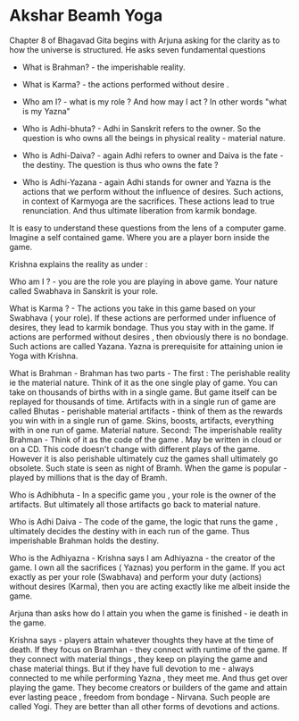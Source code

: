 # Akshar Beamh Yoga

Chapter 8 of Bhagavad Gita begins with Arjuna asking for the clarity as to how the universe is structured. He asks seven fundamental questions

- What is Brahman? - the imperishable reality.

- What is Karma? - the actions performed without desire .

- Who am I? - what is my role ? And how may I act ? In other words "what is my Yazna"

- Who is Adhi-bhuta? - Adhi in Sanskrit refers to the owner. So the question is who owns all the beings in physical reality - material nature.

- Who is Adhi-Daiva? - again Adhi refers to owner and Daiva is the fate - the destiny.  The question is thus who owns the fate ?

- Who is Adhi-Yazana - again Adhi stands for owner and Yazna is the actions that we perform without the influence of desires. Such actions, in context of Karmyoga are the sacrifices. These actions lead to true renunciation. And thus ultimate liberation from karmik bondage.


It is easy to understand these questions from the lens of a computer game. Imagine a self contained game. Where you are a player born inside the game. 

Krishna explains the reality as under :

Who am I ? - you are the role you are playing in above game. Your nature called Swabhava in Sanskrit is your role. 

What is Karma ? - The actions you take in this game based on your Swabhava ( your role). If these actions are performed under influence of desires, they lead to karmik bondage. Thus you stay with in the game. If actions are performed without desires , then obviously there is no bondage. Such actions are called Yazana. Yazna is prerequisite for attaining union ie Yoga with Krishna.

What is Brahman - Brahman has two parts - The first : The perishable reality ie the material nature. Think of it as the one single play of game. You can take on thousands of births with in a single game. But game itself can be replayed for thousands of time. Artifacts with in a single run of game are called Bhutas - perishable material artifacts - think of them as the rewards you win with in a single run of game. Skins, boosts, artifacts, everything with in one run of game. Material nature.  Second: The imperishable reality Brahman - Think of it as the code of the game . May be written in cloud or on a CD. This code doesn't change with different plays of the game. However it is also perishable ultimately cuz the games shall ultimately go obsolete. Such state is seen as night of Bramh. When the game is popular - played by millions that is the day of Bramh.

Who is Adhibhuta - In a specific game you , your role is the owner of the artifacts. But ultimately all those artifacts go back to material nature. 

Who is Adhi Daiva - The code of the game, the logic that runs the game , ultimately decides the destiny with in each run of the game. Thus imperishable Brahman holds the destiny.

Who is the Adhiyazna - Krishna says I am Adhiyazna - the creator of the game. I own all the sacrifices ( Yaznas) you perform in the game. If you act exactly as per your role (Swabhava) and perform your duty (actions) without desires (Karma), then you are acting exactly like me albeit inside the game.

Arjuna than asks how do I attain you when the game is finished - ie death in the game. 

Krishna says - players attain whatever thoughts they have at the time of death. If they focus on Bramhan - they connect with runtime of the game. If they connect with material things , they keep on playing the game and chase material things. But if they have full devotion to me - always connected to me while performing Yazna , they meet me. And thus get over playing the game. They become creators or builders of the game and attain ever lasting peace , freedom from bondage - Nirvana. Such people are called Yogi. They are better than all other forms of devotions and actions.
 
